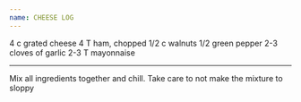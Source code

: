```yaml
---
name: CHEESE LOG
---
```


4 c grated cheese
4 T ham, chopped
1/2 c walnuts
1/2 green pepper
2-3 cloves of garlic
2-3 T mayonnaise

---

Mix all ingredients together and chill.  Take care to not make the mixture to sloppy

